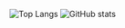 ![Top Langs](https://github-readme-stats.vercel.app/api/top-langs/?username=m5d215&theme=dracula&hide=html&count_private=true&langs_count=6&layout=compact)
![GitHub stats](https://github-readme-stats.vercel.app/api?username=m5d215&theme=dracula&count_private=true&show_icons=true&line_height=20)
